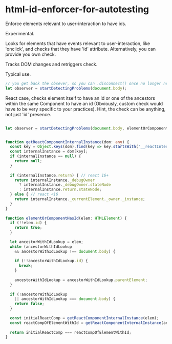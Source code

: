 # html-id-enforcer-for-autotesting

Enforce elements relevant to user-interaction to have ids.

Experimental.

Looks for elements that have events relevant to user-interaction, like 'onclick', 
and checks that they have 'id' attribute. Alternatively, you can provide you own check.

Tracks DOM changes and retriggers check. 

Typical use.
```typescript
// you get back the obsever, so you can .disconnect() once no longer needed
let observer = startDetectingProblems(document.body);
```

React case, checks element itself to have an id or one of the ancestors within the same Component to have an id 
(Obviously, custom check would have to be very specific to your practices).
Hint, the check can be anything, not just 'id' presence.
```typescript

let observer = startDetectingProblems(document.body, elementOrComponentHasId); 


function getReactComponentInternalInstance(dom: any) {
  const key = Object.keys(dom).find(key => key.startsWith('__reactInternalInstance$'));
  const internalInstance = dom[key];
  if (internalInstance == null) {
    return null;
  }
 
  if (internalInstance.return) { // react 16+
    return internalInstance._debugOwner
      ? internalInstance._debugOwner.stateNode
      : internalInstance.return.stateNode;
  } else { // react <16
    return internalInstance._currentElement._owner._instance;
  }
}
 
function elementOrComponentHasId(elem: HTMLElement) {
  if (!!elem.id) {
    return true;
  }
 
  let ancestorWithIdLookup = elem;
  while (ancestorWithIdLookup
    && ancestorWithIdLookup !== document.body) {
 
    if (!!ancestorWithIdLookup.id) {
      break;
    }
 
    ancestorWithIdLookup = ancestorWithIdLookup.parentElement;
  }
 
  if (!ancestorWithIdLookup
    || ancestorWithIdLookup === document.body) {
    return false;
  }
 
  const initialReactComp = getReactComponentInternalInstance(elem);
  const reactCompOfElementWithId = getReactComponentInternalInstance(ancestorWithIdLookup);
 
  return initialReactComp === reactCompOfElementWithId;
}
```